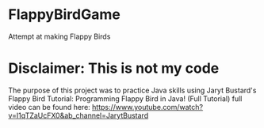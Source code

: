 # FlappyBirdGame
Attempt at making Flappy Birds

# Disclaimer: This is not my code


The purpose of this project was to practice Java skills using Jaryt Bustard's Flappy Bird Tutorial: Programming Flappy Bird in Java! (Full Tutorial)
full video can be found here: https://www.youtube.com/watch?v=I1qTZaUcFX0&ab_channel=JarytBustard
